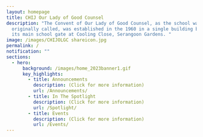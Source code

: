 ```yaml
---
layout: homepage
title: CHIJ Our Lady of Good Counsel
description: "The Convent of Our Lady of Good Counsel, as the school was
  originally called, was established in the 1960 in a single building block with
  its main school gate at Cooling Close, Serangoon Gardens. "
image: /images/CHIJOLGC shareicon.jpg
permalink: /
notification: ""
sections:
  - hero:
      background: /images/home_2023banner1.gif
      key_highlights:
        - title: Announcements
          description: (Click for more information)
          url: /Announcements/
        - title: In The Spotlight
          description: (Click for more information)
          url: /Spotlight/
        - title: Events
          description: (Click for more information)
          url: /Events/
---
```


